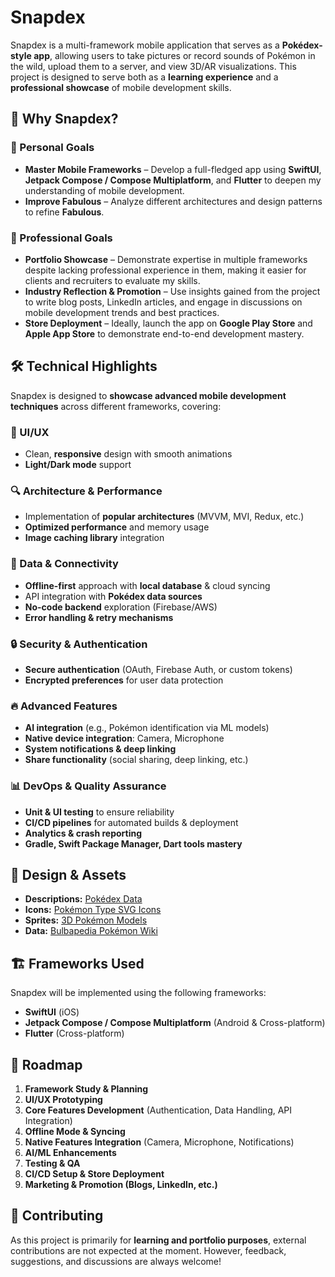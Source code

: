 # Snapdex

Snapdex is a multi-framework mobile application that serves as a **Pokédex-style app**, allowing users to take pictures or record sounds of Pokémon in the wild, upload them to a server, and view 3D/AR visualizations. This project is designed to serve both as a **learning experience** and a **professional showcase** of mobile development skills.

## 🚀 Why Snapdex?

### 🎯 Personal Goals
- **Master Mobile Frameworks** – Develop a full-fledged app using **SwiftUI**, **Jetpack Compose / Compose Multiplatform**, and **Flutter** to deepen my understanding of mobile development.
- **Improve Fabulous** – Analyze different architectures and design patterns to refine **Fabulous**.

### 💼 Professional Goals
- **Portfolio Showcase** – Demonstrate expertise in multiple frameworks despite lacking professional experience in them, making it easier for clients and recruiters to evaluate my skills.
- **Industry Reflection & Promotion** – Use insights gained from the project to write blog posts, LinkedIn articles, and engage in discussions on mobile development trends and best practices.
- **Store Deployment** – Ideally, launch the app on **Google Play Store** and **Apple App Store** to demonstrate end-to-end development mastery.

## 🛠️ Technical Highlights
Snapdex is designed to **showcase advanced mobile development techniques** across different frameworks, covering:

### 📱 UI/UX
- Clean, **responsive** design with smooth animations
- **Light/Dark mode** support

### 🔍 Architecture & Performance
- Implementation of **popular architectures** (MVVM, MVI, Redux, etc.)
- **Optimized performance** and memory usage
- **Image caching library** integration

### 📡 Data & Connectivity
- **Offline-first** approach with **local database** & cloud syncing
- API integration with **Pokédex data sources**
- **No-code backend** exploration (Firebase/AWS)
- **Error handling & retry mechanisms**

### 🔒 Security & Authentication
- **Secure authentication** (OAuth, Firebase Auth, or custom tokens)
- **Encrypted preferences** for user data protection

### 🔥 Advanced Features
- **AI integration** (e.g., Pokémon identification via ML models)
- **Native device integration**: Camera, Microphone
- **System notifications & deep linking**
- **Share functionality** (social sharing, deep linking, etc.)

### 📊 DevOps & Quality Assurance
- **Unit & UI testing** to ensure reliability
- **CI/CD pipelines** for automated builds & deployment
- **Analytics & crash reporting**
- **Gradle, Swift Package Manager, Dart tools mastery**

## 🎨 Design & Assets
- **Descriptions:** [Pokédex Data](https://www.pokemon.com/us/pokedex/venusaur)
- **Icons:** [Pokémon Type SVG Icons](https://github.com/duiker101/pokemon-type-svg-icons/tree/master/icons)
- **Sprites:** [3D Pokémon Models](https://projectpokemon.org/home/docs/spriteindex_148/3d-models-generation-1-pok%C3%A9mon-r90/)
- **Data:** [Bulbapedia Pokémon Wiki](https://bulbapedia.bulbagarden.net/wiki/Bulbasaur_(Pok%C3%A9mon))

## 🏗️ Frameworks Used
Snapdex will be implemented using the following frameworks:
- **SwiftUI** (iOS)
- **Jetpack Compose / Compose Multiplatform** (Android & Cross-platform)
- **Flutter** (Cross-platform)

## 📌 Roadmap
1. **Framework Study & Planning**
2. **UI/UX Prototyping**
3. **Core Features Development** (Authentication, Data Handling, API Integration)
4. **Offline Mode & Syncing**
5. **Native Features Integration** (Camera, Microphone, Notifications)
6. **AI/ML Enhancements**
7. **Testing & QA**
8. **CI/CD Setup & Store Deployment**
9. **Marketing & Promotion (Blogs, LinkedIn, etc.)**

## 🤝 Contributing
As this project is primarily for **learning and portfolio purposes**, external contributions are not expected at the moment. However, feedback, suggestions, and discussions are always welcome!